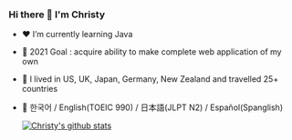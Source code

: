 ### Hi there 👋 I'm Christy

- ❤ I’m currently learning Java
- 🧡 2021 Goal : acquire ability to make complete web application of my own
- 💛 I lived in US, UK, Japan, Germany, New Zealand and travelled 25+ countries
- 💚 한국어 / English(TOEIC 990) / 日本語(JLPT N2) / Español(Spanglish)


  [![Christy's github stats](https://github-readme-stats.vercel.app/api?username=shinecoding)](https://github.com/anuraghazra/github-readme-stats)
